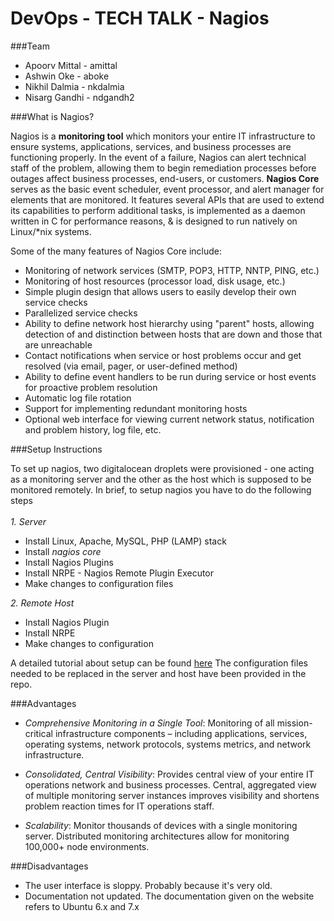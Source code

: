 # DevOps - TECH TALK - Nagios

###Team
* Apoorv Mittal - amittal
* Ashwin Oke    - aboke
* Nikhil Dalmia - nkdalmia
* Nisarg Gandhi - ndgandh2

###What is Nagios?

Nagios is a **monitoring tool** which monitors your entire IT infrastructure to ensure systems, applications, services, and business processes are functioning properly. In the event of a failure, Nagios can alert technical staff of the problem, allowing them to begin remediation processes before outages affect business processes, end-users, or customers. **Nagios Core** serves as the basic event scheduler, event processor, and alert manager for elements that are monitored. It features several APIs that are used to extend its capabilities to perform additional tasks, is implemented as a daemon written in C for performance reasons, & is designed to run natively on Linux/*nix systems.

Some of the many features of Nagios Core include:

* Monitoring of network services (SMTP, POP3, HTTP, NNTP, PING, etc.)
* Monitoring of host resources (processor load, disk usage, etc.)
* Simple plugin design that allows users to easily develop their own service checks
* Parallelized service checks
* Ability to define network host hierarchy using "parent" hosts, allowing detection of and distinction between hosts that are down and those that are unreachable
* Contact notifications when service or host problems occur and get resolved (via email, pager, or user-defined method)
* Ability to define event handlers to be run during service or host events for proactive problem resolution
* Automatic log file rotation
* Support for implementing redundant monitoring hosts
* Optional web interface for viewing current network status, notification and problem history, log file, etc.

###Setup Instructions

To set up nagios, two digitalocean droplets were provisioned - one acting as a monitoring server and the other as the host which is supposed to be monitored remotely.
In brief, to setup nagios you have to do the following steps
<br><br>*1. Server*
* Install Linux, Apache, MySQL, PHP (LAMP) stack
* Install *nagios core*
* Install Nagios Plugins
* Install NRPE - Nagios Remote Plugin Executor
* Make changes to configuration files

*2. Remote Host*
* Install Nagios Plugin
* Install NRPE
* Make changes to configuration

A detailed tutorial about setup can be found [here](https://www.digitalocean.com/community/tutorials/how-to-install-nagios-4-and-monitor-your-servers-on-ubuntu-14-04)
The configuration files needed to be replaced in the server and host have been provided in the repo.

###Advantages

* *Comprehensive Monitoring in a Single Tool*: Monitoring of all mission-critical infrastructure
components – including applications, services, operating systems, network protocols, systems
metrics, and network infrastructure. 

* *Consolidated, Central Visibility*: Provides central view of your entire IT operations network
and business processes. Central, aggregated view of multiple monitoring server instances
improves visibility and shortens problem reaction times for IT operations staff.

* *Scalability*: Monitor thousands of devices with a single monitoring server. Distributed monitoring architectures allow for monitoring 100,000+ node environments.

###Disadvantages

* The user interface is sloppy. Probably because it's very old.
* Documentation not updated. The documentation given on the website refers to Ubuntu 6.x and 7.x

